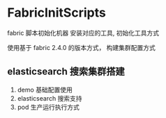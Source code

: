 # FabricInitScripts
fabric 脚本初始化机器 安装对应的工具, 初始化工具方式

使用基于 fabric 2.4.0 的版本方式， 构建集群配置方式

## elasticsearch 搜索集群搭建
1. demo 基础配置使用
2. elasticsearch 搜索支持
3. pod 生产运行执行方式


